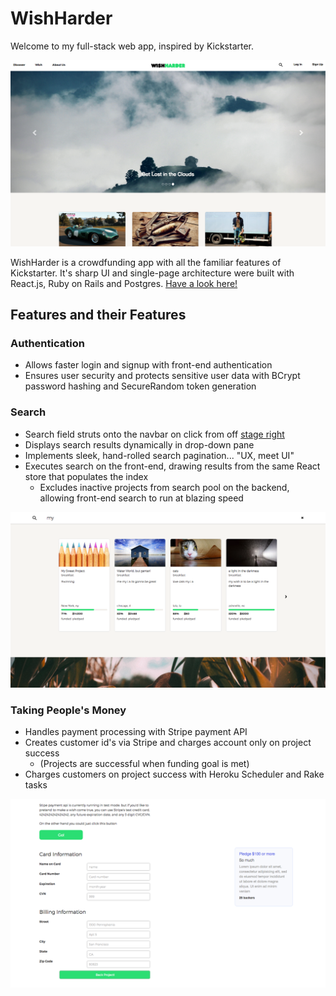 # WishHarder

Welcome to my full-stack web app, inspired by Kickstarter.

![Cover photo](/cover-shot.png)

WishHarder is a crowdfunding app with all the familiar features of Kickstarter. It's sharp UI and single-page architecture were built with React.js, Ruby on Rails and Postgres.
[Have a look here!][heroku]

[heroku]: http://www.wishharder.com

## Features and their Features

### Authentication

- Allows faster login and signup with front-end authentication
- Ensures user security and protects sensitive user data with BCrypt password hashing and SecureRandom token generation


### Search

- Search field struts onto the navbar on click from off [stage right][stage]
- Displays search results dynamically in drop-down pane
- Implements sleek, hand-rolled search pagination... "UX, meet UI"
- Executes search on the front-end, drawing results from the same React store that populates the index
  - Excludes inactive projects from search pool on the backend, allowing front-end search to run at blazing speed

[stage]: https://en.wikipedia.org/wiki/Blocking_(stage)#Stage_directions
![Search pane](/search-pane.png)

### Taking People's Money

- Handles payment processing with Stripe payment API
- Creates customer id's via Stripe and charges account only on project success
  - (Projects are successful when funding goal is met)
- Charges customers on project success with Heroku Scheduler and Rake tasks

![payment page](/stripe-screen.png)
